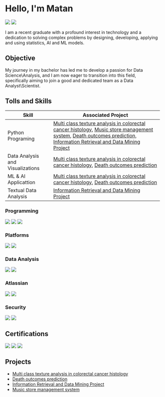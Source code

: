 # Hello, I'm Matan
<a href="http://www.linkedin.com/in/matan-shemesh-nimetz"><img src="https://img.shields.io/badge/-LinkedIn-0072b1?&style=for-the-badge&logo=linkedin&logoColor=white" /></a>
<a href="mailto:matash5585@gmail.com"><img src="https://img.shields.io/badge/-Email-D14836?&style=for-the-badge&logo=Gmail&logoColor=white" /></a>

I am a recent graduate with a profound interest in technology and a dedication to solving complex problems by designing, developing, applying and using statistics, AI and ML models.

## Objective

My journey in my bachelor has led me to develop a passion for Data Science\Analysis, and I am now eager to transition into this field, specifically aiming to join a good and dedicated team as a Data Analyst\Scientist.

## Tolls and Skills

| Skill                                         | Associated Project         |
|-----------------------------------------------|----------------------------|
| Python Programing          | <a href="https://github.com/matanshen/Machine-learning-project---Multi-class-texture-analysis-in-colorectal-cancer-histology">Multi class texture analysis in colorectal cancer histology</a>, <a href="https://github.com/matanshen/Object-Oriented-in-Python---Music-store-management-system">Music store management system</a>, <a href="https://github.com/matanshen/Data-Science-Project---predicting-death-outcomes">Death outcomes prediction, <a href="https://github.com/matanshen/Information-Retrieval-and-Data-Mining-Project">Information Retrieval and Data Mining Project</a></a>|
| Data Analysis and Visualizations | <a href="https://github.com/matanshen/Machine-learning-project---Multi-class-texture-analysis-in-colorectal-cancer-histology">Multi class texture analysis in colorectal cancer histology</a>, <a href="https://github.com/matanshen/Data-Science-Project---predicting-death-outcomes">Death outcomes prediction</a>|
| ML & AI Applicattion         | <a href="https://github.com/matanshen/Machine-learning-project---Multi-class-texture-analysis-in-colorectal-cancer-histology">Multi class texture analysis in colorectal cancer histology</a>, <a href="https://github.com/matanshen/Data-Science-Project---predicting-death-outcomes">Death outcomes prediction</a>|
| Textual Data Analysis         | <a href="https://github.com/matanshen/Information-Retrieval-and-Data-Mining-Project">Information Retrieval and Data Mining Project|


### Programming
<div>
    <img src="https://img.shields.io/badge/-Python-3776AB?&style=for-the-badge&logo=Python&logoColor=white" />
    <img src="https://img.shields.io/badge/-R-276DC3?&style=for-the-badge&logo=R&logoColor=white" />
    <img src="https://img.shields.io/badge/-SQL-4479A1?&style=for-the-badge&logo=MySQL&logoColor=white" />
</div>

### Platforms
<div>
<img src="https://img.shields.io/badge/-Windows-0078D6?&style=for-the-badge&logo=Windows&logoColor=white" />
<img src="https://img.shields.io/badge/-Linux-FCC624?&style=for-the-badge&logo=Linux&logoColor=black" />
</div>

### Data Analysis
<div>
    <img src="https://img.shields.io/badge/-Power%20BI-F2C811?&style=for-the-badge&logo=Power%20BI&logoColor=black" />
    <img src="https://img.shields.io/badge/-Excel-217346?&style=for-the-badge&logo=Microsoft%20Excel&logoColor=white" />

</div>

### Atlassian 
<div>
    <img src="https://img.shields.io/badge/-Jira-0052CC?&style=for-the-badge&logo=Jira&logoColor=white" />
    <img src="https://img.shields.io/badge/-Confluence-172B4D?&style=for-the-badge&logo=Confluence&logoColor=white" />
</div>

### Security 
<div>
    <img src="https://img.shields.io/badge/-McAfee%2FTrellix-EE0000?&style=for-the-badge&logo=McAfee&logoColor=white" />
    <img src="https://img.shields.io/badge/-QRadar-0033A0?&style=for-the-badge&logo=IBM&logoColor=white" />
</div>

## Certifications
<div>
<img src="https://img.shields.io/badge/-GCP-000080?&style=for-the-badge&logoColor=white" />
<img src="https://img.shields.io/badge/-CCNA%20Discovery%3A%20Small--to--Medium%20Businesses%20or%20ISP-1BA0D7?&style=for-the-badge&logo=Cisco&logoColor=white" />
<img src="https://img.shields.io/badge/-CCNA%20Discovery%3A%20Home%20and%20Small%20Businesses-1BA0D7?&style=for-the-badge&logo=Cisco&logoColor=white" />
</div>

## Projects
- <a href="https://github.com/matanshen/Machine-learning-project---Multi-class-texture-analysis-in-colorectal-cancer-histology">Multi class texture analysis in colorectal cancer histology</a>
- <a href="https://github.com/matanshen/Data-Science-Project---predicting-death-outcomes">Death outcomes prediction</a>
- <a href="https://github.com/matanshen/Information-Retrieval-and-Data-Mining-Project">Information Retrieval and Data Mining Project</a>
- <a href="https://github.com/matanshen/Object-Oriented-in-Python---Music-store-management-system">Music store management system</a>

